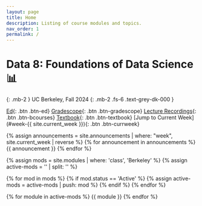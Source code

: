 ```yaml
---
layout: page
title: Home
description: Listing of course modules and topics.
nav_order: 1
permalink: /
---
```


# Data 8: Foundations of Data Science 📊

{: .mb-2 }
UC Berkeley, Fall 2024
{: .mb-2 .fs-6 .text-grey-dk-000 }

[Ed](https://edstem.org/us/courses/59844/discussion/){: .btn .btn-ed}
[Gradescope](https://www.gradescope.com/courses/798344){: .btn .btn-gradescope}
[Lecture Recordings](https://bcourses.berkeley.edu/courses/1535365/external_tools/90481){: .btn .btn-bcourses}
[Textbook](https://inferentialthinking.com/chapters/intro.html){: .btn .btn-textbook}
[Jump to Current Week](#week-{{ site.current_week }}){: .btn .btn-currweek}

{% assign announcements = site.announcements | where: "week", site.current_week | reverse %}
{% for announcement in announcements %}
{{ announcement }}
{% endfor %}

{% assign mods = site.modules | where: 'class', 'Berkeley' %}
{% assign active-mods = '' | split: '' %}

{% for mod in mods %}
  {% if mod.status == 'Active' %}
    {% assign active-mods = active-mods | push: mod %}
  {% endif %}
{% endfor %}

{% for module in active-mods %}
  {{ module }}
{% endfor %}
